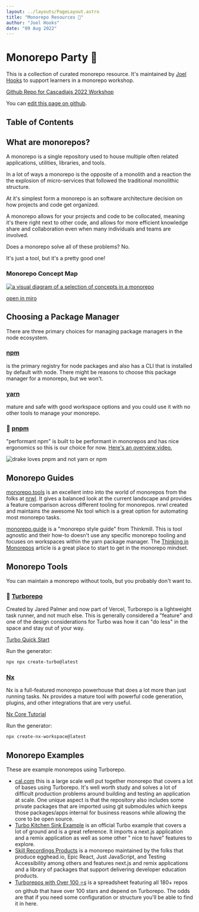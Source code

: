 ```yaml
---
layout: ../layouts/PageLayout.astro
title: "Monorepo Resources 🎉"
author: "Joel Hooks"
date: "09 Aug 2022"
---
```


# Monorepo Party 🎉

This is a collection of curated monorepo resource. It's maintained by [Joel Hooks](https://twitter.com/jhooks) to support learners in a monorepo workshop.

[Github Repo for Cascadiajs 2022 Workshop](https://github.com/joelhooks/monorepo-workshop-cascadia-2022)

You can [edit this page on github](https://github.com/joelhooks/monorepo.party/edit/main/src/pages/index.md).

## Table of Contents

## What are monorepos?

A monorepo is a single repository used to house multiple often related applications, utilities, libraries, and tools.

In a lot of ways a monorepo is the opposite of a monolith and a reaction the the explosion of micro-services that followed the traditional monolithic structure.

At it's simplest form a monorepo is an software architecture decision on how projects and code get organized.

A monorepo allows for your projects and code to be collocated, meaning it's there right next to other code, and allows for more efficient knowledge share and collaboration even when many individuals and teams are involved.

Does a monorepo solve all of these problems? No.

It's just a tool, but it's a pretty good one!

### Monorepo Concept Map

[![a visual diagram of a selection of concepts in a monorepo](/assets/monorepo-concept-map.png)](https://miro.com/app/board/uXjVPfWXh7E=/)

[open in miro](https://miro.com/app/board/uXjVPfWXh7E=/)

## Choosing a Package Manager

There are three primary choices for managing package managers in the node ecosystem.

### [npm](https://docs.npmjs.com/cli/v8/commands/npm)

is the primary registry for node packages and also has a CLI that is installed by default with node. There might be reasons to choose this package manager for a monorepo, but we won't.

### [yarn](https://yarnpkg.com/)

mature and safe with good workspace options and you could use it with no other tools to manage your monorepo.

### 🎉 [pnpm](https://pnpm.io/)

"performant npm" is built to be performant in monorepos and has nice ergonomics so this is our choice for now. [Here's an overview video.](https://www.youtube.com/watch?v=d1E31WPR70g)

![drake loves pnpm and not yarn or npm](https://res.cloudinary.com/joelhooks-com/image/fetch/h_300,w_300/f_auto/https://www.monorepo.party/assets/drake-loves-pnpm.png)

## Monorepo Guides

[monorepo.tools](https://monorepo.tools/) is an excellent intro into the world of monorepos from the folks at [nrwl](https://nrwl.io/). It gives a balanced look at the current landscape and provides a feature comparison across different tooling for monorepos. nrwl created and maintains the awesome Nx tool which is a great option for automating most monorepo tasks.

[monorepo.guide](https://monorepo.guide/) is a "monorepo style guide" from Thinkmill. This is tool agnostic and their how-to doesn't use any specific monorepo tooling and focuses on workspaces within the yarn package manager. The [Thinking in Monorepos](https://monorepo.guide/thinking-in-monorepos) article is a great place to start to get in the monorepo mindset.

## Monorepo Tools

You can maintain a monorepo without tools, but you probably don't want to.

### 🎉 [Turborepo](https://turborepo.org/)

Created by Jared Palmer and now part of Vercel, Turborepo is a lightweight task runner, and not much else. This is generally considered a "feature" and one of the design considerations for Turbo was how it can "do less" in the space and stay out of your way.

[Turbo Quick Start](https://turborepo.org/docs/getting-started)

Run the generator:

```sh
npx npx create-turbo@latest
```

### [Nx](https://nx.dev/)

Nx is a full-featured monorepo powerhouse that does a lot more than just running tasks. Nx provides a mature tool with powerful code generation, plugins, and other integrations that are very useful.

[Nx Core Tutorial](https://nx.dev/core-tutorial/01-create-blog)

Run the generator:

```sh
npx create-nx-workspace@latest
```

## Monorepo Examples

These are example monorepos using Turborepo.

* [cal.com](https://github.com/calcom/cal.com) this is a large scale well put together monorepo that covers a lot of bases using Turborepo. It's well worth study and solves a lot of difficult production problems around building and testing an application at scale. One unique aspect is that the repository also includes some private packages that are imported using git submodules which keeps those packages/apps internal for business reasons while allowing the core to be open source.
* [Turbo Kitchen Sink Example](https://github.com/vercel/turborepo/tree/main/examples/kitchen-sink) is an official Turbo example that covers a lot of ground and is a great reference. It imports a next.js application and a remix application as well as some other "
nice to have" features to explore.
* [Skill Recordings Products](https://github.com/skillrecordings/products) is a monorepo maintained by the folks that produce egghead.io, Epic React, Just JavaScript, and Testing Accessibility among others and features next.js and remix applications and a library of packages that support delivering developer education products.
* [Turborepos with Over 100 ⭐️s](https://joel.dev/top-turbo) is a spreadsheet featuring all 180+ repos on github that have over 100 stars and depend on Turborepo. The odds are that if you need some configuration or structure you'll be able to find it in here.








